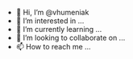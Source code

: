 - 👋 Hi, I’m @vhumeniak
- 👀 I’m interested in ...
- 🌱 I’m currently learning ...
- 💞️ I’m looking to collaborate on ...
- 📫 How to reach me ...

<!---
vhumeniak/vhumeniak is a ✨ special ✨ repository because its `README.md` (this file) appears on your GitHub profile.
You can click the Preview link to take a look at your changes.
--->
